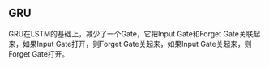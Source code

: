 ## GRU

GRU在LSTM的基础上，减少了一个Gate，它把Input Gate和Forget Gate关联起来，如果Input Gate打开，则Forget Gate关起来，如果Input Gate关起来，则Forget Gate打开。